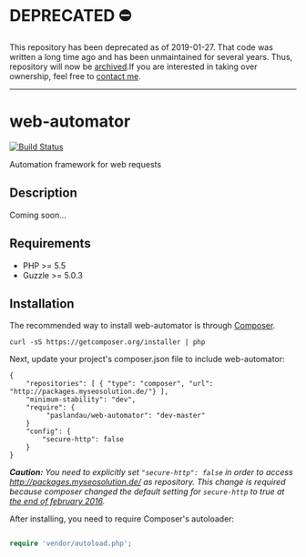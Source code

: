 # DEPRECATED ⛔ 

This repository has been deprecated as of 2019-01-27. That code was written a long time ago and has been unmaintained for several years. Thus, repository will now be [archived](https://github.blog/2017-11-08-archiving-repositories/).If you are interested in taking over ownership, feel free to [contact me](https://www.pascallandau.com/about/).

---

# web-automator
[![Build Status](https://travis-ci.org/paslandau/web-automator.svg?branch=master)](https://travis-ci.org/paslandau/web-automator)

Automation framework for web requests

## Description

Coming soon...

## Requirements

- PHP >= 5.5
- Guzzle >= 5.0.3

## Installation

The recommended way to install web-automator is through [Composer](http://getcomposer.org/).

    curl -sS https://getcomposer.org/installer | php

Next, update your project's composer.json file to include web-automator:

    {
        "repositories": [ { "type": "composer", "url": "http://packages.myseosolution.de/"} ],
        "minimum-stability": "dev",
        "require": {
             "paslandau/web-automator": "dev-master"
        }
        "config": {
            "secure-http": false
        }
    }

_**Caution:** You need to explicitly set `"secure-http": false` in order to access http://packages.myseosolution.de/ as repository. 
This change is required because composer changed the default setting for `secure-http` to true at [the end of february 2016](https://github.com/composer/composer/commit/cb59cf0c85e5b4a4a4d5c6e00f827ac830b54c70#diff-c26d84d5bc3eed1fec6a015a8fc0e0a7L55)._


After installing, you need to require Composer's autoloader:
```php

require 'vendor/autoload.php';
```
